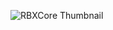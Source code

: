 ![RBXCore Thumbnail](https://github.com/user-attachments/assets/bc690db1-046a-49cb-b365-0492accd4907)
